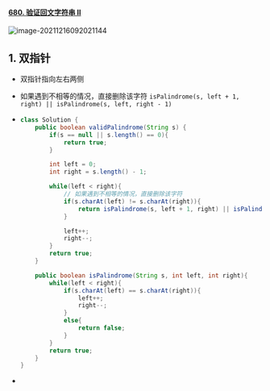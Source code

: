 #### [680. 验证回文字符串 Ⅱ](https://leetcode-cn.com/problems/valid-palindrome-ii/)

![image-20211216092021144](https://raw.githubusercontent.com/TWDH/Leetcode-From-Zero/pictures/img/image-20211216092021144.png)

## 1. 双指针

- 双指针指向左右两侧

- 如果遇到不相等的情况，直接删除该字符 `isPalindrome(s, left + 1, right) || isPalindrome(s, left, right - 1)`

- ```java
  class Solution {
      public boolean validPalindrome(String s) {
          if(s == null || s.length() == 0){
              return true;
          }
  
          int left = 0;
          int right = s.length() - 1;
  
          while(left < right){
              // 如果遇到不相等的情况，直接删除该字符
              if(s.charAt(left) != s.charAt(right)){
                  return isPalindrome(s, left + 1, right) || isPalindrome(s, left, right - 1);
              }
  
              left++;
              right--;
          }
          return true;
      }
  
      public boolean isPalindrome(String s, int left, int right){
          while(left < right){
              if(s.charAt(left) == s.charAt(right)){
                  left++;
                  right--;
              }
              else{
                  return false;
              }
          }
          return true;
      }
  }
  ```

- 

